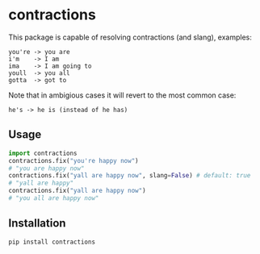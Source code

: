 # contractions

This package is capable of resolving contractions (and slang), examples:

```
you're -> you are
i'm    -> I am
ima    -> I am going to
youll  -> you all
gotta  -> got to
```

Note that in ambigious cases it will revert to the most common case:

    he's -> he is (instead of he has)

## Usage

```python
import contractions
contractions.fix("you're happy now")
# "you are happy now"
contractions.fix("yall are happy now", slang=False) # default: true
# "yall are happy"
contractions.fix("yall are happy now")
# "you all are happy now"
```

## Installation

    pip install contractions
